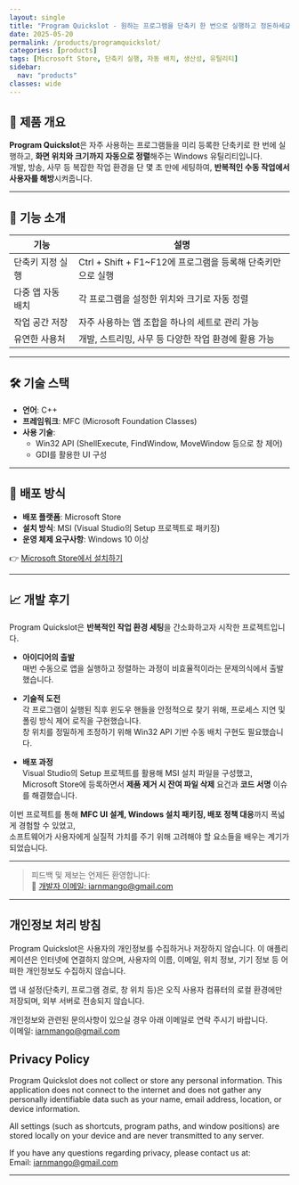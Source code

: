 ```yaml
---
layout: single
title: "Program Quickslot - 원하는 프로그램을 단축키 한 번으로 실행하고 정돈하세요!"
date: 2025-05-20
permalink: /products/programquickslot/
categories: [products]
tags: [Microsoft Store, 단축키 실행, 자동 배치, 생산성, 유틸리티]
sidebar:
  nav: "products"
classes: wide
---
```


## 🔹 제품 개요

**Program Quickslot**은 자주 사용하는 프로그램들을 미리 등록한 단축키로 한 번에 실행하고, **화면 위치와 크기까지 자동으로 정렬**해주는 Windows 유틸리티입니다.  
개발, 방송, 사무 등 복잡한 작업 환경을 단 몇 초 만에 세팅하여, **반복적인 수동 작업에서 사용자를 해방**시켜줍니다.

---

## 🔧 기능 소개

| 기능 | 설명 |
|------|------|
| 단축키 지정 실행 | Ctrl + Shift + F1~F12에 프로그램을 등록해 단축키만으로 실행 |
| 다중 앱 자동 배치 | 각 프로그램을 설정한 위치와 크기로 자동 정렬 |
| 작업 공간 저장 | 자주 사용하는 앱 조합을 하나의 세트로 관리 가능 |
| 유연한 사용처 | 개발, 스트리밍, 사무 등 다양한 작업 환경에 활용 가능 |

---

## 🛠️ 기술 스택

- **언어**: C++
- **프레임워크**: MFC (Microsoft Foundation Classes)
- **사용 기술**:
  - Win32 API (ShellExecute, FindWindow, MoveWindow 등으로 창 제어)
  - GDI를 활용한 UI 구성

---

## 🚀 배포 방식

- **배포 플랫폼**: Microsoft Store
- **설치 방식**: MSI (Visual Studio의 Setup 프로젝트로 패키징)
- **운영 체제 요구사항**: Windows 10 이상

👉 [Microsoft Store에서 설치하기](https://apps.microsoft.com/store/detail/XPDND4F97L5LCZ)

---

## 📈 개발 후기

Program Quickslot은 **반복적인 작업 환경 세팅**을 간소화하고자 시작한 프로젝트입니다.

- **아이디어의 출발**  
  매번 수동으로 앱을 실행하고 정렬하는 과정이 비효율적이라는 문제의식에서 출발했습니다.

- **기술적 도전**  
  각 프로그램이 실행된 직후 윈도우 핸들을 안정적으로 찾기 위해, 프로세스 지연 및 폴링 방식 제어 로직을 구현했습니다.  
  창 위치를 정밀하게 조정하기 위해 Win32 API 기반 수동 배치 구현도 필요했습니다.

- **배포 과정**  
  Visual Studio의 Setup 프로젝트를 활용해 MSI 설치 파일을 구성했고,  
  Microsoft Store에 등록하면서 **제품 제거 시 잔여 파일 삭제** 요건과 **코드 서명** 이슈를 해결했습니다.

이번 프로젝트를 통해 **MFC UI 설계, Windows 설치 패키징, 배포 정책 대응**까지 폭넓게 경험할 수 있었고,  
소프트웨어가 사용자에게 실질적 가치를 주기 위해 고려해야 할 요소들을 배우는 계기가 되었습니다.

---

> 피드백 및 제보는 언제든 환영합니다:  
📮 [개발자 이메일: iarnmango@gmail.com](mailto://iarnmango@gmail.com)

---

## 개인정보 처리 방침

Program Quickslot은 사용자의 개인정보를 수집하거나 저장하지 않습니다.
이 애플리케이션은 인터넷에 연결하지 않으며, 사용자의 이름, 이메일, 위치 정보, 기기 정보 등 어떠한 개인정보도 수집하지 않습니다.

앱 내 설정(단축키, 프로그램 경로, 창 위치 등)은 오직 사용자 컴퓨터의 로컬 환경에만 저장되며, 외부 서버로 전송되지 않습니다.

개인정보와 관련된 문의사항이 있으실 경우 아래 이메일로 연락 주시기 바랍니다.  
이메일: iarnmango@gmail.com

## Privacy Policy

Program Quickslot does not collect or store any personal information.
This application does not connect to the internet and does not gather any personally identifiable data such as your name, email address, location, or device information.

All settings (such as shortcuts, program paths, and window positions) are stored locally on your device and are never transmitted to any server.

If you have any questions regarding privacy, please contact us at:  
Email: iarnmango@gmail.com

---

